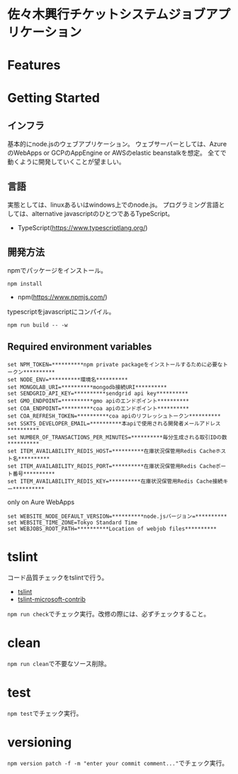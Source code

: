 # 佐々木興行チケットシステムジョブアプリケーション

# Features

# Getting Started

## インフラ
基本的にnode.jsのウェブアプリケーション。
ウェブサーバーとしては、AzureのWebApps or GCPのAppEngine or AWSのelastic beanstalkを想定。
全てで動くように開発していくことが望ましい。

## 言語
実態としては、linuxあるいはwindows上でのnode.js。
プログラミング言語としては、alternative javascriptのひとつであるTypeScript。

* TypeScript(https://www.typescriptlang.org/)

## 開発方法
npmでパッケージをインストール。

```shell
npm install
```
* npm(https://www.npmjs.com/)


typescriptをjavascriptにコンパイル。

```shell
npm run build -- -w
```


## Required environment variables
```shell
set NPM_TOKEN=**********npm private packageをインストールするために必要なトークン**********
set NODE_ENV=**********環境名**********
set MONGOLAB_URI=**********mongodb接続URI**********
set SENDGRID_API_KEY=**********sendgrid api key**********
set GMO_ENDPOINT=**********gmo apiのエンドポイント**********
set COA_ENDPOINT=**********coa apiのエンドポイント**********
set COA_REFRESH_TOKEN=**********coa apiのリフレッシュトークン**********
set SSKTS_DEVELOPER_EMAIL=**********本apiで使用される開発者メールアドレス**********
set NUMBER_OF_TRANSACTIONS_PER_MINUTES=**********毎分生成される取引IDの数**********
set ITEM_AVAILABILITY_REDIS_HOST=**********在庫状況保管用Redis Cacheホスト名**********
set ITEM_AVAILABILITY_REDIS_PORT=**********在庫状況保管用Redis Cacheポート番号**********
set ITEM_AVAILABILITY_REDIS_KEY=**********在庫状況保管用Redis Cache接続キー**********
```

only on Aure WebApps

```shell
set WEBSITE_NODE_DEFAULT_VERSION=**********node.jsバージョン=**********
set WEBSITE_TIME_ZONE=Tokyo Standard Time
set WEBJOBS_ROOT_PATH=**********Location of webjob files**********
```


# tslint

コード品質チェックをtslintで行う。
* [tslint](https://github.com/palantir/tslint)
* [tslint-microsoft-contrib](https://github.com/Microsoft/tslint-microsoft-contrib)

`npm run check`でチェック実行。改修の際には、必ずチェックすること。


# clean
`npm run clean`で不要なソース削除。


# test
`npm test`でチェック実行。


# versioning
`npm version patch -f -m "enter your commit comment..."`でチェック実行。
